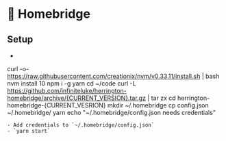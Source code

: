 # 🤖 Homebridge

## Setup
- ```sh
curl -o- https://raw.githubusercontent.com/creationix/nvm/v0.33.11/install.sh | bash
nvm install 10
npm i -g yarn
cd ~/code
curl -L https://github.com/infiniteluke/herrington-homebridge/archive/{CURRENT_VERSION}.tar.gz | tar zx
cd herrington-homebridge-{CURRENT_VESRION}
mkdir ~/.homebridge
cp config.json ~/.homebridge/
yarn
echo "~/.homebridge/config.json needs credentials"
```
- Add credentials to `~/.homebridge/config.json`
- `yarn start`
